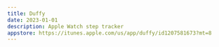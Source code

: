 ```yaml
---
title: Duffy
date: 2023-01-01
description: Apple Watch step tracker
appstore: https://itunes.apple.com/us/app/duffy/id1207581673?mt=8
---
```

